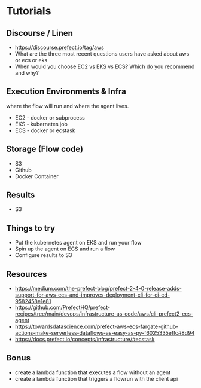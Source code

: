 # Tutorials


## Discourse / Linen 
- https://discourse.prefect.io/tag/aws
- What are the three most recent questions users have asked about aws or ecs or eks
- When would you choose EC2 vs EKS vs ECS? Which do you recommend and why?

## Execution Environments & Infra
where the flow will run and where the agent lives.
- EC2 - docker or subprocess
- EKS - kubernetes job
- ECS - docker or ecstask

## Storage (Flow code)
- S3
- Github
- Docker Container

## Results 
- S3

## Things to try
- Put the kubernetes agent on EKS and run your flow
- Spin up the agent on ECS and run a flow
- Configure results to S3 

## Resources 
- https://medium.com/the-prefect-blog/prefect-2-4-0-release-adds-support-for-aws-ecs-and-improves-deployment-cli-for-ci-cd-9582458e1e81
- https://github.com/PrefectHQ/prefect-recipes/tree/main/devops/infrastructure-as-code/aws/cli-prefect2-ecs-agent
- https://towardsdatascience.com/prefect-aws-ecs-fargate-github-actions-make-serverless-dataflows-as-easy-as-py-f6025335effc#8d94
- https://docs.prefect.io/concepts/infrastructure/#ecstask

## Bonus
- create a lambda function that executes a flow without an agent 
- create a lambda function that triggers a flowrun with the client api
